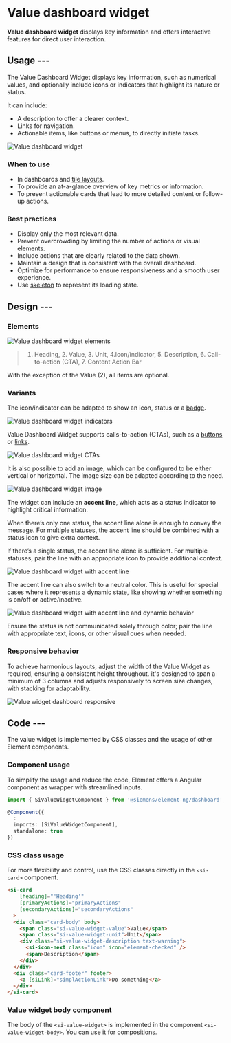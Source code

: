 # Value dashboard widget

**Value dashboard widget** displays key information and offers interactive features
for direct user interaction.

## Usage ---

The Value Dashboard Widget displays key information, such as numerical values, and optionally include icons
or indicators that highlight its nature or status.

It can include:

- A description to offer a clearer context.
- Links for navigation.
- Actionable items, like buttons or menus, to directly initiate tasks.

![Value dashboard widget](images/value-dashboard-widget.png)

### When to use

- In dashboards and [tile layouts](../../fundamentals/layouts/content.md#tile-layout).
- To provide an at-a-glance overview of key metrics or information.
- To present actionable cards that lead to more detailed content or follow-up actions.

### Best practices

- Display only the most relevant data.
- Prevent overcrowding by limiting the number of actions or visual elements.
- Include actions that are clearly related to the data shown.
- Maintain a design that is consistent with the overall dashboard.
- Optimize for performance to ensure responsiveness and a smooth user experience.
- Use [skeleton](../progress-indication/skeleton.md) to represent its loading state.

## Design ---

### Elements

![Value dashboard widget elements](images/value-dashboard-widget-elements.png)

> 1. Heading, 2. Value, 3. Unit, 4.Icon/indicator, 5. Description, 6. Call-to-action (CTA), 7. Content Action Bar

With the exception of the Value (2), all items are optional.

### Variants

The icon/indicator can be adapted to show an icon, status
or a [badge](../status-notifications/badges.md).

![Value dashboard widget indicators](images/value-dashboard-widget-indicators.png)

Value Dashboard Widget supports calls-to-action (CTAs), such as a [buttons](../../components/buttons-menus/buttons.md)
or [links](../../components/buttons-menus/links.md).

![Value dashboard widget CTAs](images/value-dashboard-widget-cta.png)

It is also possible to add an image, which can be configured to be either vertical or horizontal.
The image size can be adapted according to the need.

![Value dashboard widget image](images/value-dashboard-widget-image.png)

The widget can include an **accent line**, which acts as a status indicator to highlight critical information.

When there’s only one status, the accent line alone is enough to convey the message.
For multiple statuses, the accent line should be combined with a status icon to give extra context.

If there’s a single status, the accent line alone is sufficient.
For multiple statuses, pair the line with an appropriate icon to provide additional context.

![Value dashboard widget with accent line](images/value-dashboard-widget-accent-line.png)

The accent line can also switch to a neutral color.
This is useful for special cases where it represents a dynamic state, like showing whether something is on/off or active/inactive.

![Value dashboard widget with accent line and dynamic behavior](images/value-dashboard-widget-accent-line-dynamic.png)

Ensure the status is not communicated solely through color;
pair the line with appropriate text, icons, or other visual cues when needed.

### Responsive behavior

To achieve harmonious layouts, adjust the width of the Value Widget as required, ensuring a consistent height throughout.
it's designed to span a minimum of 3 columns and adjusts responsively to screen size changes, with stacking for adaptability.

![Value widget dashboard responsive](images/value-dashboard-widget-responsive.png)

## Code ---

The value widget is implemented by CSS classes and the usage of other Element components.

### Component usage

To simplify the usage and reduce the code, Element offers a Angular component as wrapper
with streamlined inputs.

```ts
import { SiValueWidgetComponent } from '@siemens/element-ng/dashboard';

@Component({
  :
  imports: [SiValueWidgetComponent],
  standalone: true
})
```

<si-docs-component example="si-dashboard/si-value-widget" height="600"></si-docs-component>

<si-docs-api component="SiValueWidgetComponent"></si-docs-api>

### CSS class usage

For more flexibility and control, use the CSS classes directly in the `<si-card>`
component.

```html
<si-card
    [heading]="'Heading'"
    [primaryActions]="primaryActions"
    [secondaryActions]="secondaryActions"
  >
  <div class="card-body" body>
    <span class="si-value-widget-value">Value</span>
    <span class="si-value-widget-unit">Unit</span>
    <div class="si-value-widget-description text-warning">
      <si-icon-next class="icon" icon="element-checked" />
      <span>Description</span>
    </div>
  </div>
  <div class="card-footer" footer>
    <a [siLink]="simplActionLink">Do something</a>
  </div>
</si-card>
```

<si-docs-component example="si-dashboard/si-value-widget-css" height="400"></si-docs-component>

### Value widget body component

The body of the `<si-value-widget>` is implemented in the component `<si-value-widget-body>`. You can
use it for compositions.

<si-docs-component example="si-dashboard/si-value-widget-body" height="250"></si-docs-component>

<si-docs-api component="SiValueWidgetBodyComponent"></si-docs-api>

<si-docs-types></si-docs-types>
